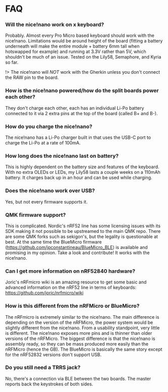 # FAQ

### Will the nice!nano work on x keyboard?

Probably. Almost every Pro Micro based keyboard should work with the nice!nano. Limitations would be around height of the board (fitting a battery underneath will make the entire module + battery 6mm tall when hotswapped for example) and running at 3.3V rather than 5V, which shouldn't be much of an issue. Tested on the Lily58, Semaphore, and Kyria so far.

!> The nice!nano will *NOT* work with the Gherkin unless you don't connect the RAW pin to the board.

### How is the nice!nano powered/how do the split boards power each other?

They don't charge each other, each has an individual Li-Po battery connected to it via 2 extra pins at the top of the board (called B+ and B-).

### How do you charge the nice!nano?

The nice!nano has a Li-Po charger built in that uses the USB-C port to charge the Li-Po at a rate of 100mA.

### How long does the nice!nano last on battery?

This is highly dependent on the battery size and features of the keyboard. With no extra OLEDs or LEDs, my Lily58 lasts a couple weeks on a 110mAh battery. It charges back up in an hour and can be used while charging.

### Does the nice!nano work over USB?

Yes, but not every firmware supports it.

### QMK firmware support?

This is complicated. Nordic's nRF52 line has some licensing issues with its SDK making it not possible to be upstreamed to the main QMK repo. There are some QMK forks such as sekigon's, but the legality is questionable at best. At the same time the BlueMicro firmware (https://github.com/jpconstantineau/BlueMicro_BLE) is available and promising in my opinion. Take a look and contribute! It works with the nice!nano.

### Can I get more information on nRF52840 hardware?

Joric's nRFmicro wiki is an amazing resource to get some basic and advanced information on the nRF52 line in terms of keyboards: https://github.com/joric/nrfmicro/wiki

### How is this different from the nRFMicro or BlueMicro?

The nRFmicro is extremely similar to the nice!nano. The main difference is depending on the version of the nRFMicro, the power system would be slightly different from the nice!nano. From a usability standpoint, very little is different. The nice!nano exposes more pins and is thinner than older versions of the nRFMicro. The biggest difference is that the nice!nano is assembly ready, so they can be mass produced more easily than the nRFMicro (hence the GB). The BlueMicro is basically the same story except for the nRF52832 versions don't support USB.

### Do you still need a TRRS jack?

No, there's a connection via BLE between the two boards. The master reports back the keystrokes of both sides.
